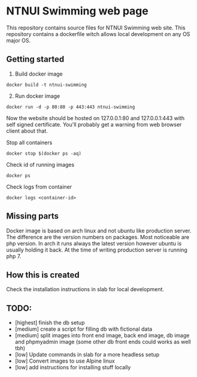 # NTNUI Swimming web page

This repository contains source files for NTNUI Swimming web site. This repository contains a dockerfile witch allows local development on any OS major OS.

## Getting started

1. Build docker image
```
docker build -t ntnui-swimming
```

2. Run docker image
```
docker run -d -p 80:80 -p 443:443 ntnui-swimming
```
Now the website should be hosted on 127.0.0.1:80 and 127.0.0.1:443 with self signed certificate. You'll probably get a warning from web browser client about that. 


Stop all containers
```
docker stop $(docker ps -aq)
```

Check id of running images
```
docker ps
```

Check logs from container
```
docker logs <container-id>
```

## Missing parts
Docker image is based on arch linux and not ubuntu like production server. The difference are the version numbers on packages. Most noticeable are php version. In arch it runs always the latest version however ubuntu is usually holding it back. At the time of writing production server is running php 7.

## How this is created
Check the installation instructions in slab for local development.

## TODO:
- [highest] finish the db setup
- [medium] create a script for filling db with fictional data
- [medium] split images into front end image, back end image, db image and phpmyadmin image (some other db front ends could works as well tbh)
- [low] Update commands in slab for a more headless setup
- [low] Convert images to use Alpine linux
- [low] add instructions for installing stuff locally